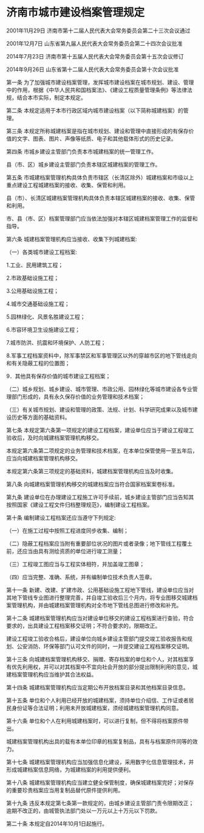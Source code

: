# 济南市城市建设档案管理规定

2001年11月29日 济南市第十二届人民代表大会常务委员会第二十三次会议通过

2001年12月7日 山东省第九届人民代表大会常务委员会第二十四次会议批准

2014年7月23日 济南市第十五届人民代表大会常务委员会第十五次会议修订

2014年9月26日 山东省第十二届人民代表大会常务委员会第十次会议批准

<!-- INFO END -->

第一条 为了加强城市建设档案管理，发挥城市建设档案在城市规划、建设、管理中的作用，根据《中华人民共和国档案法》、《建设工程质量管理条例》等法律法规，结合本市实际，制定本规定。

第二条 本规定适用于本市行政区域内城市建设档案（以下简称城建档案）的管理。

第三条 本规定所称城建档案是指在城市规划、建设和管理中直接形成的有保存价值的文字、图表、图片、声像等纸质、电子和其他载体形式的历史记录。

第四条 市城乡建设主管部门负责本市城建档案的统一管理工作。

县（市、区）城乡建设主管部门负责本辖区城建档案的管理工作。

第五条 市城建档案管理机构具体负责市辖区（长清区除外）城建档案和市级以上重点建设工程城建档案的接收、收集、保管和利用。

县（市）、长清区城建档案管理机构具体负责本辖区城建档案的接收、收集、保管和利用。

市、县（市、区）档案管理部门应当依法加强对本辖区城建档案管理工作的监督和指导。

第六条 城建档案管理机构应当接收、收集下列城建档案:

（一）各类城市建设工程档案:

1.工业、民用建筑工程；

2.市政基础设施工程；

3.公用基础设施工程；

4.城市交通基础设施工程；

5.园林绿化、风景名胜建设工程；

6.市容环境卫生设施建设工程；

7.城市防洪、抗震和环境保护、人防工程；

8.军事工程档案资料中，除军事禁区和军事管理区以外的穿越市区的地下管线走向和有关隐蔽工程的位置图；

9．其他具有保存价值的城市建设工程档案；

（二）城乡规划、城乡建设、城市管理、市政公用、园林绿化等城市建设各专业管理部门形成的，具有永久保存价值的业务管理和技术档案；

（三）有关城市规划、建设和管理的政策、法规、计划、科学研究成果以及城市建设历史等方面的基础资料。

第七条 本规定第六条第一项规定的建设工程档案，建设单位应当于建设工程竣工验收后，及时向城建档案管理机构移交。

本规定第六条第二项规定的业务管理和技术档案，在本单位保管使用一至五年后，应当向城建档案管理机构移交。

本规定第六条第三项规定的基础资料，城建档案管理机构应当及时收集。

第八条 向城建档案管理机构移交的城建档案应当符合国家档案案卷标准。

第九条 建设单位在办理建设工程施工许可手续前，城乡建设主管部门应当告知其按照国家《建设工程文件归档整理规范》，编制建设工程档案。

第十条 编制建设工程档案还应当遵守下列规定:

（一）在施工过程中按照工程进度同步收集、编制；

（二）隐蔽工程档案应当附有重要部位状况的图片或者录像；地下管线工程覆土前，还应当由具有测绘资质的单位进行竣工测量；

（三）工程竣工图应当与工程实体相符，并加盖竣工图章；

（四）应当完整、准确、系统，并有编制单位技术负责人签章。

第十一条 新建、改建、扩建市政、公用基础设施工程地下管线，建设单位应当对其地下管线专业图进行整理完善，并自竣工验收后三个月内，将专业图移交城建档案管理机构，并由城建档案管理机构对全市地下管线总图进行修改和补充。

第十二条 城建档案管理机构应当对建设单位移交的建设工程档案进行查验，符合要求的，出具建设工程档案移交证明；不符合要求的，限期改正。

建设工程竣工验收合格后，建设单位向城乡建设主管部门提交竣工验收报告和规划、公安消防、环保等部门认可文件的同时，一并提交建设工程档案移交证明。

第十三条 向城建档案管理机构移交、捐赠、寄存档案的单位和个人，对其档案享有优先利用权，并可以对其档案中不宜向社会开放的部分提出限制利用的意见，城建档案管理机构应当维护其合法权益。

第十四条 城建档案管理机构应当定期公布开放档案目录和其他档案目录信息。

第十五条 单位和个人利用已经开放的城建档案，须持单位介绍信、工作证或者居民身份证等合法证明；利用未开放城建档案，须经城建档案管理机构同意。

第十六条 单位和个人在利用城建档案时，可以进行复制，但不得将档案原件带出。

城建档案管理机构出具的载有本单位印章的档案复制品，具有与档案原件同等的效力。

第十七条 城建档案管理机构应当加强信息化建设，采用数字化信息管理技术，并形成城建档案信息网络，为城建档案的利用提供便利。

第十八条 城建档案管理机构应当建立健全保管制度，确保城建档案完好；对保存的重要珍贵档案应当用复制品替代原件提供利用。

第十九条 违反本规定第七条第一款规定的，由城乡建设主管部门责令限期改正；逾期不改正的，由城管执法部门处以一万元以上十万元以下罚款。

第二十条 本规定自2014年10月1日起施行。